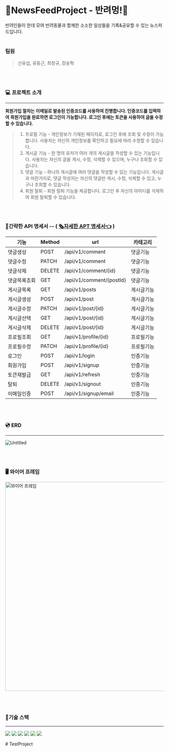 # 🦮NewsFeedProject - 반려멍!🐶

 반려인들이 한데 모여 반려동물과 함께한 소소한 일상들을 기록&공유할 수 있는 뉴스피드입니다.
</br></br>

 ### 팀원
 >신유섭, 유동근, 최창규, 장숭혁

</br></br>

### 💻 프로젝트 소개
---
**회원가입 절차는 이메일로 발송된 인증코드를 사용하여 진행합니다. 인증코드를 입력하여 회원가입을 완료하면 로그인이 가능합니다. 로그인 후에는 토큰을 사용하여 글을 수정할 수 있습니다.** 
>1. 프로필 기능 - 개인정보가 기재된 페이지로, 로그인 후에 조회 및 수정이 가능합니다. 사용자는 자신의 개인정보를 확인하고 필요에 따라 수정할 수 있습니다.
>2. 게시글 기능 - 한 명의 유저가 여러 개의 게시글을 작성할 수 있는 기능입니다. 사용자는 자신의 글을 게시, 수정, 삭제할 수 있으며, 누구나 조회할 수 있습니다.
>3. 댓글 기능 - 하나의 게시글에 여러 댓글을 작성할 수 있는 기능입니다. 게시글과 마찬가지로, 댓글 작성자는 자신의 댓글만 게시, 수정, 삭제할 수 있고, 누구나 조회할 수 있습니다.
>4. 회원 탈퇴 - 회원 탈퇴 기능을 제공합니다. 로그인 후 자신의 아이디를 삭제하여 회원 탈퇴할 수 있습니다.

</br></br>


### 📄간략한 API 명세서 -- ( [🗞자세한 APT 명세서👈](https://www.notion.so/673f1f087f094ba88422c8b03080bb04?v=a188fd957cc944eaa582d5107610007b)  )
기능|Method|url|카테고리|
---|---|---|---|
댓글생성|POST|/api/v1/comment|댓글기능
댓글수정|PATCH|/api/v1/comment|댓글기능
댓글삭제|DELETE|/api/v1/comment/{id}|댓글기능
댓글목록조회|GET|/api/v1/comment/{postId}|댓글기능
게시글목록|GET|/api/v1/posts|게시글기능
게시글생성|POST|/api/v1/post|게시글기능
게시글수정|PATCH|/api/v1/post/{id}|게시글기능
게시글선택|GET|/api/v1/post/{id}|게시글기능
게시글삭제|DELETE|/api/v1/post/{id}|게시글기능
프로필조회|GET|/api/v1/profile/{id}|프로필기능
프로필수정|PATCH|/api/v1/profile/{id}|프로필기능
로그인|POST|/api/v1/login|인증기능
회원가입|POST|/api/v1/signup|인증기능
토큰재발급|GET|/api/v1/refresh|인증기능
탈퇴|DELETE|/api/v1/signout|인증기능
이메일인증|POST|/api/v1/signup/email|인증기능

<br/><br/>

### 💿 ERD 
---
![Untitled](https://github.com/shin3766/NewsFeedProject/assets/79851594/45e0fdbe-3117-40d2-86dc-456c1c77f925)

<br/><br/>

### 🖥 와이어 프레임

<img width="664" alt="와이어 프레임" src="https://github.com/shin3766/NewsFeedProject/assets/79851594/0b07839e-5200-49d7-9e45-f33470c2ce47">

<br/><br/>

### 🌳기술 스택
---

<img src="https://img.shields.io/badge/intellijidea-E34F26?style=for-the-badge&logo=intellijidea&logoColor=white"> <img src="https://img.shields.io/badge/docker-blue?style=for-the-badge&logo=docker&logoColor=white">
<img src="https://img.shields.io/badge/mysql-4479A1?style=for-the-badge&logo=mysql&logoColor=white"> <img src="https://img.shields.io/badge/springboot-6DB33F?style=for-the-badge&logo=springboot&logoColor=white">
<img src="https://img.shields.io/badge/Git-F05032?style=for-the-badge&logo=Git&logoColor=white"> <img src="https://img.shields.io/badge/Github-181717?style=for-the-badge&logo=Github&logoColor=white">





#   T e s t P r o j e c t  
 